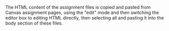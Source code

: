 The HTML content of the assignment files is copied and pasted from Canvas assignment pages, using the "edit" mode and then switching the editor box to editing HTML directly, then selecting all and pasting it into the body section of these files.
